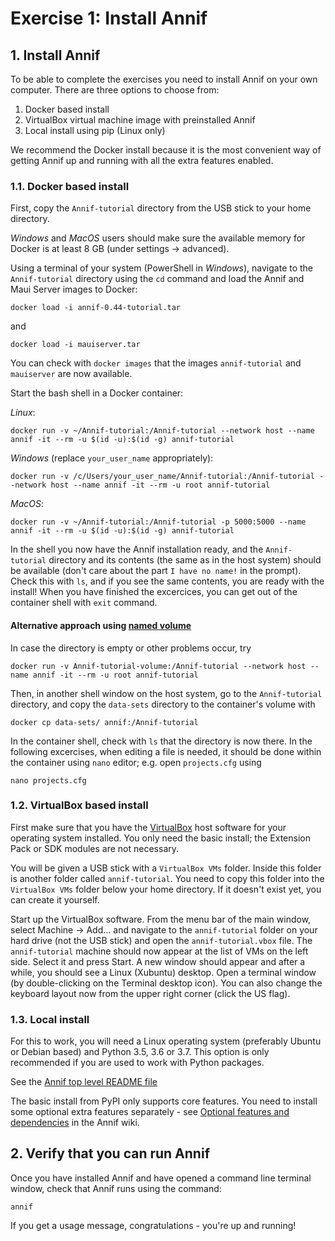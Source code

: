# Exercise 1: Install Annif

## 1. Install Annif

To be able to complete the exercises you need to install Annif on your own
computer. There are three options to choose from:

1. Docker based install
2. VirtualBox virtual machine image with preinstalled Annif
3. Local install using pip (Linux only)

We recommend the Docker install because it is the most convenient way of
getting Annif up and running with all the extra features enabled.

### 1.1. Docker based install

First, copy the `Annif-tutorial` directory from the USB stick to your home directory.

_Windows_ and _MacOS_ users should make sure the available memory for Docker is at least 8 GB (under settings -> advanced).

Using a terminal of your system (PowerShell in _Windows_), navigate to the `Annif-tutorial` directory using the `cd` command and load the Annif and Maui Server images to Docker:

    docker load -i annif-0.44-tutorial.tar

and 

    docker load -i mauiserver.tar

You can check with `docker images` that the images `annif-tutorial` and `mauiserver` are now available.

Start the bash shell in a Docker container:

_Linux_:

    docker run -v ~/Annif-tutorial:/Annif-tutorial --network host --name annif -it --rm -u $(id -u):$(id -g) annif-tutorial

_Windows_ (replace `your_user_name` appropriately):

    docker run -v /c/Users/your_user_name/Annif-tutorial:/Annif-tutorial --network host --name annif -it --rm -u root annif-tutorial

_MacOS_:

    docker run -v ~/Annif-tutorial:/Annif-tutorial -p 5000:5000 --name annif -it --rm -u $(id -u):$(id -g) annif-tutorial

In the shell you now have the Annif installation ready, and the `Annif-tutorial` directory and its contents (the same as in the host system) should be available (don't care about the part `I have no name!` in the prompt). Check this with `ls`, and if you see the same contents, you are ready with the install! When you have finished the excercices, you can get out of the container shell with `exit` command.

#### Alternative approach using [named volume](https://docs.docker.com/storage/volumes/)
In case the directory is empty or other problems occur, try

    docker run -v Annif-tutorial-volume:/Annif-tutorial --network host --name annif -it --rm -u root annif-tutorial
    
Then, in another shell window on the host system, go to the `Annif-tutorial` directory, and copy the `data-sets` directory to the container's volume with

    docker cp data-sets/ annif:/Annif-tutorial

In the container shell, check with `ls` that the directory is now there. In the following excercises, when editing a file is needed, it should be done within the container using `nano` editor; e.g. open `projects.cfg` using
    
    nano projects.cfg

### 1.2. VirtualBox based install

First make sure that you have the [VirtualBox](https://www.virtualbox.org/)
host software for your operating system installed. You only need the basic
install; the Extension Pack or SDK modules are not necessary.

You will be given a USB stick with a `VirtualBox VMs` folder. Inside this
folder is another folder called `annif-tutorial`. You need to copy this
folder into the `VirtualBox VMs` folder below your home directory. If it
doesn't exist yet, you can create it yourself.

Start up the VirtualBox software.  From the menu bar of the main window,
select Machine -> Add... and navigate to the `annif-tutorial` folder on your
hard drive (not the USB stick) and open the `annif-tutorial.vbox` file. The
`annif-tutorial` machine should now appear at the list of VMs on the left
side. Select it and press Start. A new window should appear and after a
while, you should see a Linux (Xubuntu) desktop. Open a terminal window (by
double-clicking on the Terminal desktop icon). You can also change the
keyboard layout now from the upper right corner (click the US flag).

### 1.3. Local install

For this to work, you will need a Linux operating system (preferably Ubuntu
or Debian based) and Python 3.5, 3.6 or 3.7. This option is only recommended
if you are used to work with Python packages.

See the [Annif top level README file](https://github.com/NatLibFi/Annif/blob/master/README.md)

The basic install from PyPI only supports core features. You need to
install some optional extra features separately - see [Optional features and
dependencies]([https://github.com/NatLibFi/Annif/wiki/Optional-features-and-dependencies)
in the Annif wiki.

## 2. Verify that you can run Annif

Once you have installed Annif and have opened a command line terminal
window, check that Annif runs using the command:

    annif

If you get a usage message, congratulations - you're up and running!
